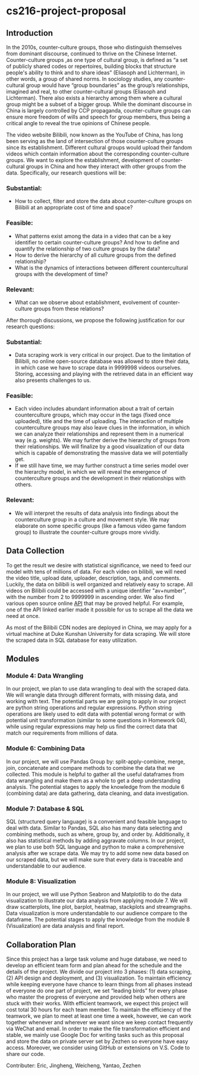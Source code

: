# cs216-project-proposal

## Introduction

  In the 2010s, counter-culture groups, those who distinguish themselves from dominant discourse, continued to thrive on the Chinese Internet. Counter-culture groups ,as one type of cultural group, is defined as “a set of publicly shared codes or repertoires, building blocks that structure people's ability to think and to share ideas” (Eliasoph and Lichterman), in other words, a group of shared norms. In sociology studies, any counter-cultural group would have “group boundaries” as the group’s relationships, imagined and real, to other counter-cultural groups (Eliasoph and Lichterman). There also exists a hierarchy among them where a cultural group might be a subset of a bigger group. While the dominant discourse in China is largely controlled by CCP propaganda, counter-culture groups can ensure more freedom of wills and speech for group members, thus being a critical angle to reveal the true opinions of Chinese people.

  The video website Bilibili, now known as the YouTube of China, has long been serving as the land of intersection of those counter-culture groups since its establishment. Different cultural groups would upload their fandom videos which contain information about the corresponding counter-culture groups. We want to explore the establishment, development of counter-cultural groups in China and how they interact with other groups from the data. Specifically, our research questions will be:

### Substantial:

- How to collect, filter and store the data about counter-culture groups on Bilibili at an appropriate cost of time and space?

### Feasible:

- What patterns exist among the data in a video that can be a key identifier to certain counter-culture groups? And how to define and quantify the relationship of two culture groups by the data?
- How to derive the hierarchy of all culture groups from the defined relationship? 
- What is the dynamics of interactions between different countercultural groups with the development of time?

### Relevant:

- What can we observe about establishment, evolvement of counter-culture groups from these relations?

After thorough discussions, we propose the following justification for our research questions:

### Substantial:

- Data scraping work is very critical in our project. Due to the limitation of Bilibili, no online open-source database was allowed to store their data, in which case we have to scrape data in 9999998 videos ourselves. Storing, accessing and playing with the retrieved data in an efficient way also presents challenges to us.

### Feasible:

- Each video includes abundant information about a trait of certain counterculture groups, which may occur in the tags (fixed once uploaded), title and the time of uploading. The interaction of multiple counterculture groups may also leave clues in the information, in which we can analyze their relationships and represent them in a numerical way (e.g. weights). We may further derive the hierarchy of groups from their relationships. We will finalize by a good visualization of our data which is capable of demonstrating the massive data we will potentially get.
- If we still have time, we may further construct a time series model over the hierarchy model, in which we will reveal the emergence of counterculture groups and the development in their relationships with others.

### Relevant:

- We will interpret the results of data analysis into findings about the counterculture group in a culture and movement style. We may elaborate on some specific groups (like a famous video game fandom group) to illustrate the counter-culture groups more vividly.

## Data Collection

To get the result we desire with statistical significance, we need to feed our model with tens of millions of data. For each video on bilibili, we will need the video title, upload date, uploader, description, tags, and comments. Luckily, the data on bilibili is well organized and relatively easy to scrape. All videos on Bilibili could be accessed with a unique identifier "av+number", with the number from 2 to 9999999 in ascending order. We also find various open source online [API](https://github.com/SocialSisterYi/bilibili-API-collect) that may be proved helpful. For example, one of the API linked earlier made it possible for us to scrape all the data we need at once.

As most of the Bilibili CDN nodes are deployed in China, we may apply for a virtual machine at Duke Kunshan University for data scraping. We will store the scraped data in SQL database for easy utilization.

## Modules

### Module 4: Data Wrangling 

In our project, we plan to use data wrangling to deal with the scraped data. We will wrangle data through different formats, with missing data, and working with text.
The potential parts we are going to apply in our project are python string operations and regular expressions. Python string operations are likely used to edit data with potential wrong format or with potential unit transformation (similar to some questions in Homework 04), while using regular expressions may help us find the correct data that match our requirements from millions of data. 

### Module 6: Combining Data

In our project, we will use Pandas Group by: split-apply-combine, merge, join, concatenate and compare methods to combine the data that we collected. This module is helpful to gather all the useful dataframes from data wrangling and make them as a whole to get a deep understanding analysis. The potential stages to apply the knowledge from the module 6 (combining data) are data gathering, data cleaning, and data investigation.

### Module 7: Database & SQL

SQL (structured query language) is a convenient and feasible language to deal with data. Similar to Pandas, SQL also has many data selecting and combining methods, such as where, group by, and order by. Additionally, it also has statistical methods by adding aggravate columns. In our project, we plan to use both SQL language and python to make a comprehensive analysis after we scrape data. We may try to add some new data based on our scraped data, but we will make sure that every data is traceable and understandable to our audience.

### Module 8: Visualization

In our project, we will use Python Seabron and Matplotlib to do the data visualization to illustrate our data analysis from applying module 7. We will draw scatterplots, line plot, barplot, heatmap, stackplots and streamgraphs. Data visualization is more understandable to our audience compare to the dataframe. The potential stages to apply the knowledge from the module 8 (Visualization) are data analysis and final report.

## Collaboration Plan

Since this project has a large task volume and huge database, we need to develop an efficient team form and plan ahead for the schedule and the details of the project. We divide our project into 3 phases: (1) data scraping, (2) API design and deployment, and (3) visualization. To maintain efficiency while keeping everyone have chance to learn things from all phases instead of everyone do one part of project, we set “leading birds” for every phase who master the progress of everyone and provided help when others are stuck with their works. With efficient teamwork, we expect this project will cost total 30 hours for each team member. To maintain the efficiency of the teamwork, we plan to meet at least one time a week, however, we can work together whenever and wherever we want since we keep contact frequently via WeChat and email. In order to make the file transformation efficient and stable, we mainly use Google Doc for writing tasks such as this proposal and store the data on private server set by Zezhen so everyone have easy access. Moreover, we consider using GitHub or extensions on V.S. Code to share our code.

Contributer: Eric, Jingheng, Weicheng, Yantao, Zezhen
